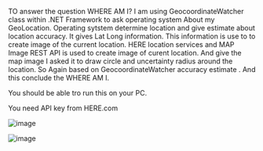 ﻿TO answer the question WHERE AM I? I am using GeocoordinateWatcher class within .NET Framework to ask operating system About my GeoLocation.
Operating sytstem determine location and give estimate about location accuracy. It gives Lat Long information. This information is use to 
to create image of the current location. HERE location services and MAP  Image REST API is used to create image of curent location.
And give the map image I asked it to draw circle and uncertainty radius around the location. So Again based on GeocoordinateWatcher accuracy estimate 
. And this conclude the WHERE AM I. 

You should be able tro run this on your PC.

You need API key from HERE.com

![image](https://user-images.githubusercontent.com/24284135/56984009-03b28700-6b53-11e9-80cf-cb7cbf38bce8.png)


![image](https://user-images.githubusercontent.com/24284135/56984095-3e1c2400-6b53-11e9-9411-be7dc621feac.png)



